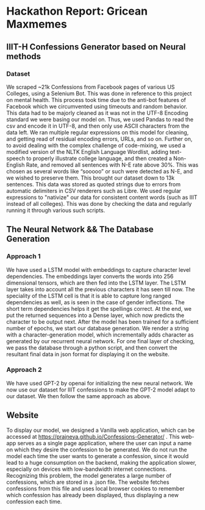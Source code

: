# Hackathon Report: Gricean Maxmemes

## IIIT-H Confessions Generator based on Neural methods

### Dataset

We scraped ~21k Confessions from Facebook pages of various US Colleges, using a Selenium Bot. This was done in reference to this project on mental health. This process took time due to the anti-bot features of Facebook which we circumvented using timeouts and random behavior. This data had to be majorly cleaned as it was not in the UTF-8 Encoding standard we were basing our model on. Thus, we used Pandas to read the csv and encode it in UTF-8, and then only use ASCII characters from the data left. We ran multiple regular expressions on this model for cleaning, and getting read of residual encoding errors, URLs, and so on. Further on, to avoid dealing with the complex challenge of code-mixing, we used a modified version of the NLTK English Language Wordlist, adding text-speech to properly illustrate college language, and then created a Non-English Rate, and removed all sentences with N-E rate above 30%. This was chosen as several words like “sooooo” or such were detected as N-E, and we wished to preserve them. This brought our dataset down to 13k sentences. This data was stored as quoted strings due to errors from automatic delimiters in CSV renderers such as Libre.
We used regular expressions to "nativize" our data for consistent content words (such as IIIT instead of all colleges). This was done by checking the data and regularly running it through various such scripts.


## The Neural Network && The Database Generation

### Approach 1

We have used a LSTM model with embeddings to capture character level dependencies.
The embeddings layer converts the words into 256 dimensional tensors, which are then fed into the LSTM layer. The LSTM layer takes into account all the previous characters it has seen till now. The speciality of the LSTM cell is that it is able to capture long ranged dependencies as well, as is seen in the case of gender inflections. The short term dependencies helps it get the spellings correct. At the end, we put the returned sequences into a Dense layer, which now predicts the character to be output next.
After the model has been trained for a sufficient number of epochs, we start our database generation. We render a string with a character-generation model, which incrementally adds character as generated by our recurrent neural network.
For one final layer of checking, we pass the database through a python script, and then convert the resultant final data in json format for displaying it on the website.

### Approach 2

We have used GPT-2 by openai for initializing the new neural network. We now use our dataset for IIIT confessions to make the GPT-2 model adapt to our dataset. We then follow the same approach as above.


## Website

To display our model, we designed a Vanilla web application, which can be accessed at https://prajneya.github.io/Confessions-Generator/ . This web-app serves as a single page application, where the user can input a name on which they desire the confession to be generated. We do not run the model each time the user wants to generate a confession, since it would lead to a huge consumption on the backend, making the application slower, especially on devices with low-bandwidth internet connections. Recognizing this problem, the model generates a large number of confessions, which are stored in a .json file. The website fetches confessions from this file and uses local browser cookies to remember which confession has already been displayed, thus displaying a new confession each time.

